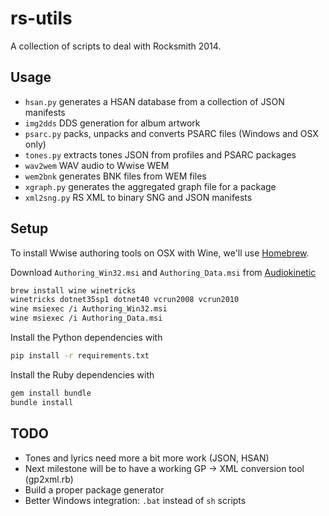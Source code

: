 rs-utils
========
A collection of scripts to deal with Rocksmith 2014.

Usage
-----
  * `hsan.py` generates a HSAN database from a collection of JSON manifests
  * `img2dds` DDS generation for album artwork
  * `psarc.py` packs, unpacks and converts PSARC files (Windows and OSX only)
  * `tones.py` extracts tones JSON from profiles and PSARC packages
  * `wav2wem` WAV audio to Wwise WEM
  * `wem2bnk` generates BNK files from WEM files
  * `xgraph.py` generates the aggregated graph file for a package
  * `xml2sng.py` RS XML to binary SNG and JSON manifests

Setup
-----
To install Wwise authoring tools on OSX with Wine, we'll use [Homebrew](http://brew.sh/).

Download `Authoring_Win32.msi` and `Authoring_Data.msi` from
[Audiokinetic](https://www.audiokinetic.com/downloads/)
```sh
brew install wine winetricks
winetricks dotnet35sp1 dotnet40 vcrun2008 vcrun2010
wine msiexec /i Authoring_Win32.msi
wine msiexec /i Authoring_Data.msi
```

Install the Python dependencies with
```sh
pip install -r requirements.txt
```

Install the Ruby dependencies with
```sh
gem install bundle
bundle install
```

TODO
----
* Tones and lyrics need more a bit more work (JSON, HSAN)
* Next milestone will be to have a working GP -> XML conversion tool (gp2xml.rb)
* Build a proper package generator
* Better Windows integration: `.bat` instead of `sh` scripts

